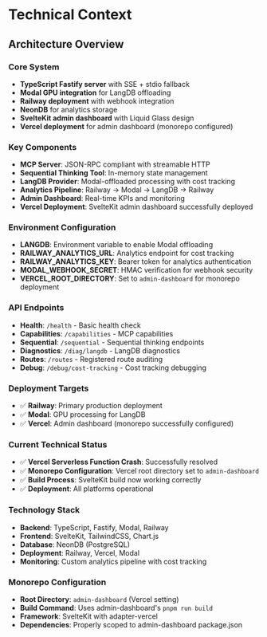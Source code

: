 # Technical Context

## Architecture Overview

### Core System
- **TypeScript Fastify server** with SSE + stdio fallback
- **Modal GPU integration** for LangDB offloading
- **Railway deployment** with webhook integration
- **NeonDB** for analytics storage
- **SvelteKit admin dashboard** with Liquid Glass design
- **Vercel deployment** for admin dashboard (monorepo configured)

### Key Components
- **MCP Server**: JSON-RPC compliant with streamable HTTP
- **Sequential Thinking Tool**: In-memory state management
- **LangDB Provider**: Modal-offloaded processing with cost tracking
- **Analytics Pipeline**: Railway → Modal → LangDB → Railway
- **Admin Dashboard**: Real-time KPIs and monitoring
- **Vercel Deployment**: SvelteKit admin dashboard successfully deployed

### Environment Configuration
- **LANGDB**: Environment variable to enable Modal offloading
- **RAILWAY_ANALYTICS_URL**: Analytics endpoint for cost tracking
- **RAILWAY_ANALYTICS_KEY**: Bearer token for analytics authentication
- **MODAL_WEBHOOK_SECRET**: HMAC verification for webhook security
- **VERCEL_ROOT_DIRECTORY**: Set to `admin-dashboard` for monorepo deployment

### API Endpoints
- **Health**: `/health` - Basic health check
- **Capabilities**: `/capabilities` - MCP capabilities
- **Sequential**: `/sequential` - Sequential thinking endpoints
- **Diagnostics**: `/diag/langdb` - LangDB diagnostics
- **Routes**: `/routes` - Registered route auditing
- **Debug**: `/debug/cost-tracking` - Cost tracking debugging

### Deployment Targets
- ✅ **Railway**: Primary production deployment
- ✅ **Modal**: GPU processing for LangDB
- ✅ **Vercel**: Admin dashboard (monorepo successfully configured)

### Current Technical Status
- ✅ **Vercel Serverless Function Crash**: Successfully resolved
- ✅ **Monorepo Configuration**: Vercel root directory set to `admin-dashboard`
- ✅ **Build Process**: SvelteKit build now working correctly
- ✅ **Deployment**: All platforms operational

### Technology Stack
- **Backend**: TypeScript, Fastify, Modal, Railway
- **Frontend**: SvelteKit, TailwindCSS, Chart.js
- **Database**: NeonDB (PostgreSQL)
- **Deployment**: Railway, Vercel, Modal
- **Monitoring**: Custom analytics pipeline with cost tracking

### Monorepo Configuration
- **Root Directory**: `admin-dashboard` (Vercel setting)
- **Build Command**: Uses admin-dashboard's `pnpm run build`
- **Framework**: SvelteKit with adapter-vercel
- **Dependencies**: Properly scoped to admin-dashboard package.json
